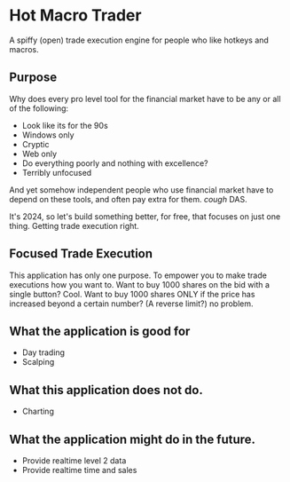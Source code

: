 # Hot Macro Trader
A spiffy (open) trade execution engine for people who like hotkeys and macros.

## Purpose
Why does every pro level tool for the financial market have to be any or all of the following:
- Look like its for the 90s
- Windows only
- Cryptic
- Web only
- Do everything poorly and nothing with excellence? 
- Terribly unfocused 

And yet somehow independent people who use financial market have to depend on these tools, and often pay extra for them. *cough* DAS.

It's 2024, so let's build something better, for free, that focuses on just one thing. Getting trade execution right.

## Focused Trade Execution
This application has only one purpose. To empower you to make trade executions how you want to. Want to buy 1000 shares on the bid with a single button? Cool. Want to buy 1000 shares ONLY if the price has increased beyond a certain number? (A reverse limit?) no problem.

## What the application is good for
- Day trading
- Scalping

## What this application does not do.
- Charting

## What the application might do in the future.
- Provide realtime level 2 data
- Provide realtime time and sales
